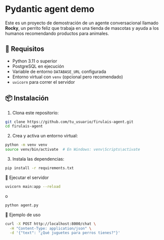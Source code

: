 # Pydantic agent demo

Este es un proyecto de demostración de un agente conversacional llamado **Rocky**, un perrito feliz que trabaja en una tienda de mascotas y ayuda a los humanos recomendando productos para animales.

## 🚀 Requisitos

- Python 3.11 o superior
- PostgreSQL en ejecución
- Variable de entorno `DATABASE_URL` configurada
- Entorno virtual con `venv` (opcional pero recomendado)
- `uvicorn` para correr el servidor

## 📦 Instalación

1. Clona este repositorio:

```bash
git clone https://github.com/tu_usuario/firulais-agent.git
cd firulais-agent
```

2. Crea y activa un entorno virtual:

```bash
python -m venv venv
source venv/bin/activate  # En Windows: venv\Scripts\activate
```

3. Instala las dependencias:

```bash
pip install -r requirements.txt
```

🏁 Ejecutar el servidor

```bash
uvicorn main:app --reload
```

o

```bash
python agent.py
```

🧪 Ejemplo de uso

```bash
curl -X POST http://localhost:8000/chat \
  -H "Content-Type: application/json" \
  -d '{"text": "¿Qué juguetes para perros tienes?"}'
```
